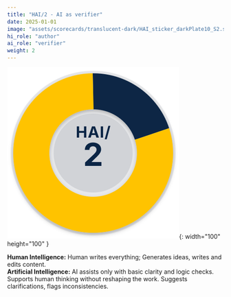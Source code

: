 ```yaml
---
title: "HAI/2 - AI as verifier"
date: 2025-01-01
image: "assets/scorecards/translucent-dark/HAI_sticker_darkPlate10_S2.svg"
hi_role: "author"
ai_role: "verifier"
weight: 2
---
```


![HAI Score 2](/assets/scorecards/translucent-dark/HAI_sticker_darkPlate10_S2.svg){: width="100" height="100" }

**Human Intelligence:** Human writes everything; Generates ideas, writes and edits content.\
**Artificial Intelligence:** AI assists only with basic clarity and logic checks. Supports human thinking without reshaping the work. Suggests clarifications, flags inconsistencies.

